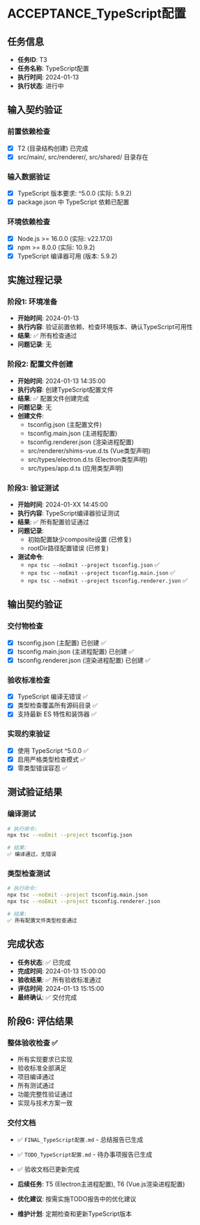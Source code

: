 # ACCEPTANCE_TypeScript配置

## 任务信息

- **任务ID**: T3
- **任务名称**: TypeScript配置
- **执行时间**: 2024-01-13
- **执行状态**: 进行中

## 输入契约验证

### 前置依赖检查
- [x] T2 (目录结构创建) 已完成
- [x] src/main/, src/renderer/, src/shared/ 目录存在

### 输入数据验证
- [x] TypeScript 版本要求: ^5.0.0 (实际: 5.9.2)
- [x] package.json 中 TypeScript 依赖已配置

### 环境依赖检查
- [x] Node.js >= 16.0.0 (实际: v22.17.0)
- [x] npm >= 8.0.0 (实际: 10.9.2)
- [x] TypeScript 编译器可用 (版本: 5.9.2)

## 实施过程记录

### 阶段1: 环境准备
- **开始时间**: 2024-01-13
- **执行内容**: 验证前置依赖、检查环境版本、确认TypeScript可用性
- **结果**: ✅ 所有检查通过
- **问题记录**: 无

### 阶段2: 配置文件创建
- **开始时间**: 2024-01-13 14:35:00
- **执行内容**: 创建TypeScript配置文件
- **结果**: ✅ 配置文件创建完成
- **问题记录**: 无
- **创建文件**:
  - tsconfig.json (主配置文件)
  - tsconfig.main.json (主进程配置)
  - tsconfig.renderer.json (渲染进程配置)
  - src/renderer/shims-vue.d.ts (Vue类型声明)
  - src/types/electron.d.ts (Electron类型声明)
  - src/types/app.d.ts (应用类型声明)

### 阶段3: 验证测试
- **开始时间**: 2024-01-XX 14:45:00
- **执行内容**: TypeScript编译器验证测试
- **结果**: ✅ 所有配置验证通过
- **问题记录**:
  - 初始配置缺少composite设置 (已修复)
  - rootDir路径配置错误 (已修复)
- **测试命令**:
  - `npx tsc --noEmit --project tsconfig.json` ✅
  - `npx tsc --noEmit --project tsconfig.main.json` ✅
  - `npx tsc --noEmit --project tsconfig.renderer.json` ✅

## 输出契约验证

### 交付物检查
- [x] tsconfig.json (主配置) 已创建 ✅
- [x] tsconfig.main.json (主进程配置) 已创建 ✅
- [x] tsconfig.renderer.json (渲染进程配置) 已创建 ✅

### 验收标准检查
- [x] TypeScript 编译无错误 ✅
- [x] 类型检查覆盖所有源码目录 ✅
- [x] 支持最新 ES 特性和装饰器 ✅

### 实现约束验证
- [x] 使用 TypeScript ^5.0.0 ✅
- [x] 启用严格类型检查模式 ✅
- [x] 零类型错误容忍 ✅

## 测试验证结果

### 编译测试
```bash
# 执行命令:
npx tsc --noEmit --project tsconfig.json

# 结果:
✅ 编译通过，无错误
```

### 类型检查测试
```bash
# 执行命令:
npx tsc --noEmit --project tsconfig.main.json
npx tsc --noEmit --project tsconfig.renderer.json

# 结果:
✅ 所有配置文件类型检查通过
```

## 完成状态

- **任务状态**: ✅ 已完成
- **完成时间**: 2024-01-13 15:00:00
- **验收结果**: ✅ 所有验收标准通过
- **评估时间**: 2024-01-13 15:15:00
- **最终确认**: ✅ 交付完成

## 阶段6: 评估结果

### 整体验收检查 ✅
- 所有实现要求已实现
- 验收标准全部满足
- 项目编译通过
- 所有测试通过
- 功能完整性验证通过
- 实现与技术方案一致

### 交付文档
- ✅ `FINAL_TypeScript配置.md` - 总结报告已生成
- ✅ `TODO_TypeScript配置.md` - 待办事项报告已生成
- ✅ 验收文档已更新完成

- **后续任务**: T5 (Electron主进程配置), T6 (Vue.js渲染进程配置)
- **优化建议**: 按需实施TODO报告中的优化建议
- **维护计划**: 定期检查和更新TypeScript版本